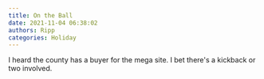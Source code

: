 ```yaml
---
title: On the Ball
date: 2021-11-04 06:38:02
authors: Ripp
categories: Holiday
---
```


 I heard the county has a buyer for the mega site.
I bet there's a kickback or two involved.
